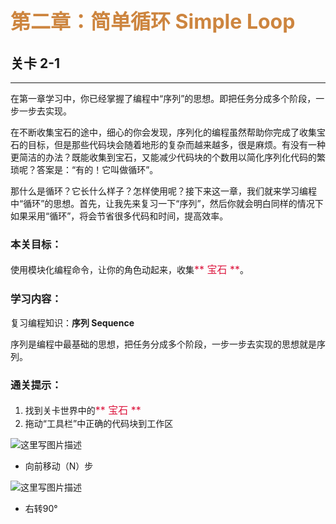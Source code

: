 # <font color=#CD853F size=6>第二章：简单循环 Simple Loop</font>
## 关卡 2-1

------
在第一章学习中，你已经掌握了编程中“序列”的思想。即把任务分成多个阶段，一步一步去实现。

在不断收集宝石的途中，细心的你会发现，序列化的编程虽然帮助你完成了收集宝石的目标，但是那些代码块会随着地形的复杂而越来越多，很是麻烦。有没有一种更简洁的办法？既能收集到宝石，又能减少代码块的个数用以简化序列化代码的繁琐呢？答案是：“有的！它叫做循环”。

那什么是循环？它长什么样子？怎样使用呢？接下来这一章，我们就来学习编程中“循环”的思想。首先，让我先来复习一下“序列”，然后你就会明白同样的情况下如果采用“循环”，将会节省很多代码和时间，提高效率。

### 本关目标：
使用模块化编程命令，让你的角色动起来，收集<font color=#DC143C size=3>** 宝石 **</font>。

### 学习内容：
复习编程知识：**序列 Sequence**

序列是编程中最基础的思想，把任务分成多个阶段，一步一步去实现的思想就是序列。

### 通关提示：
1. 找到关卡世界中的<font color=#DC143C size=3>** 宝石 **</font>
2. 拖动“工具栏”中正确的代码块到工作区
 
 ![这里写图片描述](scene/image/move_forward.png)
 - 向前移动（N）步
 
 ![这里写图片描述](scene/image/turn_right.png)
 - 右转90°
 
